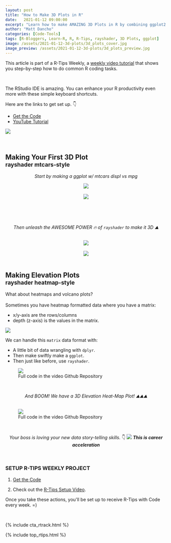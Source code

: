 ```yaml
---
layout: post
title: "How to Make 3D Plots in R"
date:   2021-01-12 09:00:00
excerpt: "Learn how to make AMAZING 3D Plots in R by combining ggplot2 and rayshader."
author: "Matt Dancho"
categories: [Code-Tools]
tags: [R-Bloggers, Learn-R, R, R-Tips, rayshader, 3D Plots, ggplot]
image: /assets/2021-01-12-3d-plots/3d_plots_cover.jpg
image_preview: /assets/2021-01-12-3d-plots/3d_plots_preview.jpg
---
```




This article is part of a R-Tips Weekly, a [weekly video tutorial](https://mailchi.mp/business-science/r-tips-newsletter) that shows you step-by-step how to do common R coding tasks.

<br/>

The RStudio IDE is amazing. You can enhance your R productivity even more with these simple keyboard shortcuts. 

Here are the links to get set up. 👇

- [Get the Code](https://mailchi.mp/business-science/r-tips-newsletter)
- [YouTube Tutorial](https://youtu.be/us8QEaZGTqI)


<a href="https://youtu.be/us8QEaZGTqI"><img src="/assets/2021-01-12-3d-plots/video_thumb.png" border="0" /></a>

<br>

<h2>Making Your First 3D Plot <br><small>rayshader mtcars-style</small></h2>

<center>
  <p><i>Start by making a ggplot w/ mtcars displ vs mpg</i></p>
  <img src="/assets/2021-01-12-3d-plots/Making_Your_First_3D_Plot_IMAGE_1.jpg" />
  <br><br>
  <img src="/assets/2021-01-12-3d-plots/Making_Your_First_3D_Plot_IMAGE_2.jpg" />

  <br><br><br>
  <p><i>Then unleash the AWESOME POWER 🔥 of <code>rayshader</code> to make it 3D ⛰️</i></p>
  <br>
  <img src="/assets/2021-01-12-3d-plots/Making_Your_First_3D_Plot_IMAGE_3.jpg" />
  <br><br>
  <img src="/assets/2021-01-12-3d-plots/Making_Your_First_3D_Plot_IMAGE_4.jpg" />
</center>


<br>
<h2>Making Elevation Plots <br><small>rayshader heatmap-style</small></h2>

<p>
  What about heatmaps and volcano plots?<br><br>
  Sometimes you have heatmap formatted data where you have a matrix:<br>
  <ul>
    <li>x/y-axis are the rows/columns</li>
    <li>depth (z-axis) is the values in the matrix.</li>
  </ul>
</p>

<img src="/assets/2021-01-12-3d-plots/MAKING_ELEVATION_PLOTS_IMAGE_1.jpg" />


<br>

<p>
  We can handle this <code>matrix</code> data format with:
  <ul>
    <li>A little bit of data wrangling with <code>dplyr</code>.</li>
    <li>Then make swiftly make a <code>ggplot</code>.</li>
    <li>Then just like before, use <code>rayshader</code>.</li>
  </ul>

  <figure class="text-center">
    <img src="/assets/2021-01-12-3d-plots/MAKING_ELEVATION_PLOTS_IMAGE_2.jpg" border="0">
    <figcaption>Full code in the video Github Repository</figcaption>
  </figure>
</p>
<br>



<p>
  <center><i>And BOOM! We have a 3D Elevation Heat-Map Plot! ⛰️⛰️⛰️</i></center>
  <br>
  <figure class="text-center">
    <img src="/assets/2021-01-12-3d-plots/MAKING_ELEVATION_PLOTS_IMAGE_3.jpg" border="0">
    <figcaption>Full code in the video Github Repository</figcaption>
  </figure>
</p>

<br>

<center>
  <p>
    <i>Your boss is loving your new data story-telling skills.</i> 👇
    <img src="/assets/2021-01-12-3d-plots/IMAGE_8.gif" />
    <i><strong>This is career acceleration</strong></i>
    </p>
</center>


<br>


### SETUP R-TIPS WEEKLY PROJECT

1. [Get the Code](https://mailchi.mp/business-science/r-tips-newsletter)

2. Check out the [R-Tips Setup Video](https://youtu.be/F7aYV0RPyD0).

Once you take these actions, you'll be set up to receive R-Tips with Code every week. =)

<br>

{% include cta_rtrack.html %}

{% include top_rtips.html %}
